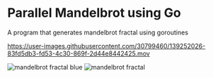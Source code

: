 # Parallel Mandelbrot using Go

A program that generates mandelbrot fractal using goroutines

https://user-images.githubusercontent.com/30799460/139252026-83fd5db3-fd53-4c30-869f-2d44e8442425.mov

![mandelbrot fractal blue](https://user-images.githubusercontent.com/34191327/122482067-412e3480-cfa6-11eb-8505-f76ce7d2e3a2.png)
![mandelbrot fractal](https://user-images.githubusercontent.com/34191327/122481879-ea285f80-cfa5-11eb-985a-7b3e7c73a88d.png)
